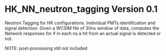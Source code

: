 # HK_NN_neutron_tagging Version 0.1

Neutron Tagging for HK configurations. Individual PMTs identification and signal detection.
Given a WCSIM file of 30ns window of data, computes the Network responses for if in each ns a hit from an actual signal is detected or not.

NOTE: post-processing still not included
